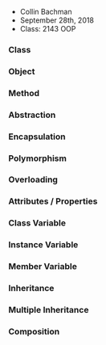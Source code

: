 * Collin Bachman
* September 28th, 2018
* Class: 2143 OOP



### Class
### Object
### Method
### Abstraction
### Encapsulation
### Polymorphism
### Overloading
### Attributes / Properties
### Class Variable
### Instance Variable
### Member Variable
### Inheritance
### Multiple Inheritance
### Composition
